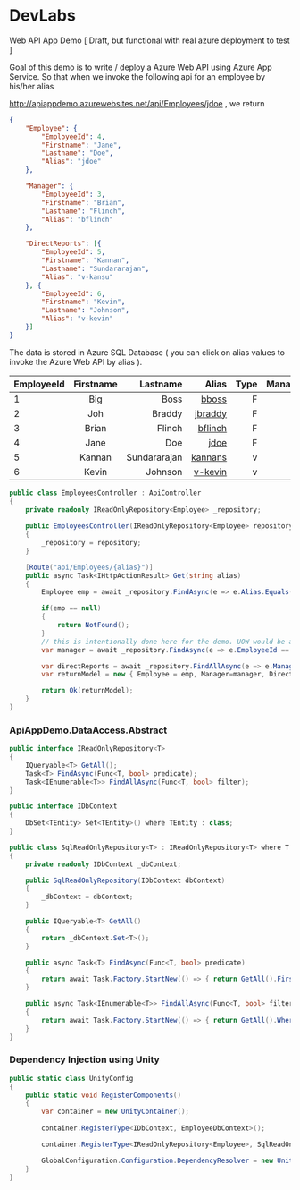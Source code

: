 # DevLabs
Web API App Demo [ Draft, but functional with real azure deployment to test ]

Goal of this demo is to write / deploy a Azure Web API using Azure App Service. So that when we invoke the following api 
for an employee by his/her alias
 
http://apiappdemo.azurewebsites.net/api/Employees/jdoe , we return 

```json
{
    "Employee": {
        "EmployeeId": 4,
        "Firstname": "Jane",
        "Lastname": "Doe",
        "Alias": "jdoe"
    },

    "Manager": {
        "EmployeeId": 3,
        "Firstname": "Brian",
        "Lastname": "Flinch",
        "Alias": "bflinch"
    },

    "DirectReports": [{
        "EmployeeId": 5,
        "Firstname": "Kannan",
        "Lastname": "Sundararajan",
        "Alias": "v-kansu"
    }, {
        "EmployeeId": 6,
        "Firstname": "Kevin",
        "Lastname": "Johnson",
        "Alias": "v-kevin"
    }]
}
```

The data is stored in Azure SQL Database ( you can click on alias values to invoke the Azure Web API by alias ). 

| EmployeeId    |	Firstname	    | Lastname	| Alias|Type       |	ManagerId|
| ------------- |:-------------:| ---------:| ----:| ---------:|----------:|
|1	| Big         |	Boss |	[bboss](http://apiappdemo.azurewebsites.net/api/Employees/bboss)| 	F|	NULL |
|2	| Joh |	Braddy |	[jbraddy](http://apiappdemo.azurewebsites.net/api/Employees/jbraddy) |	F |	1 |
|3	| Brian |	Flinch |	[bflinch](http://apiappdemo.azurewebsites.net/api/Employees/bflinch) |	F |	2 |
|4	| Jane |	Doe |	[jdoe](http://apiappdemo.azurewebsites.net/api/Employees/jdoe) |	F	| 3 |
|5	| Kannan |	Sundararajan |	[kannans](http://apiappdemo.azurewebsites.net/api/Employees/kannans) |	v |	4 |
|6	| Kevin	| Johnson	| [v-kevin](http://apiappdemo.azurewebsites.net/api/Employees/v-kevin) |	v |	4 |


```csharp
public class EmployeesController : ApiController
{
    private readonly IReadOnlyRepository<Employee> _repository;
    
    public EmployeesController(IReadOnlyRepository<Employee> repository)
    {
        _repository = repository;
    }

    [Route("api/Employees/{alias}")]
    public async Task<IHttpActionResult> Get(string alias)
    {
        Employee emp = await _repository.FindAsync(e => e.Alias.Equals(alias));

        if(emp == null)
        {
            return NotFound();
        }
        // this is intentionally done here for the demo. UOW would be a better place.
        var manager = await _repository.FindAsync(e => e.EmployeeId == emp.ManagerId);

        var directReports = await _repository.FindAllAsync(e => e.ManagerId == emp.EmployeeId);
        var returnModel = new { Employee = emp, Manager=manager, DirectReports = directReports.ToList() };

        return Ok(returnModel);
    }
}
```
### ApiAppDemo.DataAccess.Abstract

```csharp
public interface IReadOnlyRepository<T>
{
	IQueryable<T> GetAll();
	Task<T> FindAsync(Func<T, bool> predicate);
	Task<IEnumerable<T>> FindAllAsync(Func<T, bool> filter);
}

public interface IDbContext
{
	DbSet<TEntity> Set<TEntity>() where TEntity : class;
}

public class SqlReadOnlyRepository<T> : IReadOnlyRepository<T> where T : class
{
	private readonly IDbContext _dbContext;

	public SqlReadOnlyRepository(IDbContext dbContext)
	{
		_dbContext = dbContext;
	}

	public IQueryable<T> GetAll()
	{
		return _dbContext.Set<T>();
	}

	public async Task<T> FindAsync(Func<T, bool> predicate)
	{
		return await Task.Factory.StartNew(() => { return GetAll().FirstOrDefault(predicate); });
	}

	public async Task<IEnumerable<T>> FindAllAsync(Func<T, bool> filter)
	{
		return await Task.Factory.StartNew(() => { return GetAll().Where(filter).ToArray(); });
	}
}
```
### Dependency Injection using Unity
```csharp
public static class UnityConfig
{
	public static void RegisterComponents()
	{
		var container = new UnityContainer();
 
		container.RegisterType<IDbContext, EmployeeDbContext>();

		container.RegisterType<IReadOnlyRepository<Employee>, SqlReadOnlyRepository<Employee>>();

		GlobalConfiguration.Configuration.DependencyResolver = new UnityDependencyResolver(container);
	}
}
```
